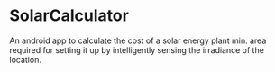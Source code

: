 # SolarCalculator
 An android app to calculate the cost of a solar energy plant min. area required for setting it up by intelligently sensing the irradiance of the location.
